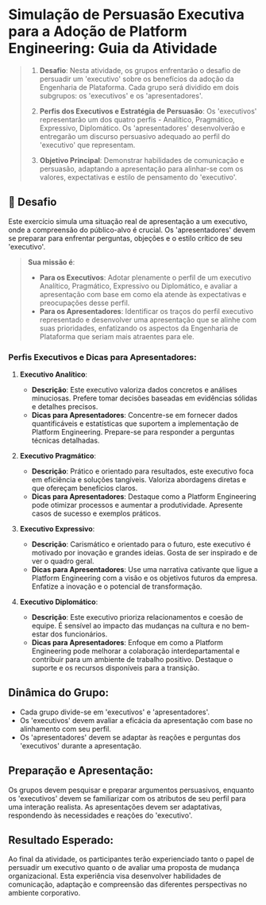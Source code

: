 # Simulação de Persuasão Executiva para a Adoção de Platform Engineering: Guia da Atividade

> 1. **Desafio**: Nesta atividade, os grupos enfrentarão o desafio de persuadir um 'executivo' sobre os benefícios da adoção da Engenharia de Plataforma. Cada grupo será dividido em dois subgrupos: os 'executivos' e os 'apresentadores'.
> 
> 2. **Perfis dos Executivos e Estratégia de Persuasão**: Os 'executivos' representarão um dos quatro perfis - Analítico, Pragmático, Expressivo, Diplomático. Os 'apresentadores' desenvolverão e entregarão um discurso persuasivo adequado ao perfil do 'executivo' que representam.
> 
> 3. **Objetivo Principal**: Demonstrar habilidades de comunicação e persuasão, adaptando a apresentação para alinhar-se com os valores, expectativas e estilo de pensamento do 'executivo'.

## 🚀 Desafio
Este exercício simula uma situação real de apresentação a um executivo, onde a compreensão do público-alvo é crucial. Os 'apresentadores' devem se preparar para enfrentar perguntas, objeções e o estilo crítico de seu 'executivo'.

> **Sua missão é**:
> - **Para os Executivos**: Adotar plenamente o perfil de um executivo Analítico, Pragmático, Expressivo ou Diplomático, e avaliar a apresentação com base em como ela atende às expectativas e preocupações desse perfil.
> - **Para os Apresentadores**: Identificar os traços do perfil executivo representado e desenvolver uma apresentação que se alinhe com suas prioridades, enfatizando os aspectos da Engenharia de Plataforma que seriam mais atraentes para ele.

### Perfis Executivos e Dicas para Apresentadores:

1. **Executivo Analítico**:
   - **Descrição**: Este executivo valoriza dados concretos e análises minuciosas. Prefere tomar decisões baseadas em evidências sólidas e detalhes precisos.
   - **Dicas para Apresentadores**: Concentre-se em fornecer dados quantificáveis e estatísticas que suportem a implementação de Platform Engineering. Prepare-se para responder a perguntas técnicas detalhadas.

2. **Executivo Pragmático**:
   - **Descrição**: Prático e orientado para resultados, este executivo foca em eficiência e soluções tangíveis. Valoriza abordagens diretas e que ofereçam benefícios claros.
   - **Dicas para Apresentadores**: Destaque como a Platform Engineering pode otimizar processos e aumentar a produtividade. Apresente casos de sucesso e exemplos práticos.

3. **Executivo Expressivo**:
   - **Descrição**: Carismático e orientado para o futuro, este executivo é motivado por inovação e grandes ideias. Gosta de ser inspirado e de ver o quadro geral.
   - **Dicas para Apresentadores**: Use uma narrativa cativante que ligue a Platform Engineering com a visão e os objetivos futuros da empresa. Enfatize a inovação e o potencial de transformação.

4. **Executivo Diplomático**:
   - **Descrição**: Este executivo prioriza relacionamentos e coesão de equipe. É sensível ao impacto das mudanças na cultura e no bem-estar dos funcionários.
   - **Dicas para Apresentadores**: Enfoque em como a Platform Engineering pode melhorar a colaboração interdepartamental e contribuir para um ambiente de trabalho positivo. Destaque o suporte e os recursos disponíveis para a transição.

## Dinâmica do Grupo:
- Cada grupo divide-se em 'executivos' e 'apresentadores'.
- Os 'executivos' devem avaliar a eficácia da apresentação com base no alinhamento com seu perfil.
- Os 'apresentadores' devem se adaptar às reações e perguntas dos 'executivos' durante a apresentação.

## Preparação e Apresentação:
Os grupos devem pesquisar e preparar argumentos persuasivos, enquanto os 'executivos' devem se familiarizar com os atributos de seu perfil para uma interação realista. As apresentações devem ser adaptativas, respondendo às necessidades e reações do 'executivo'.

## Resultado Esperado:
Ao final da atividade, os participantes terão experienciado tanto o papel de persuadir um executivo quanto o de avaliar uma proposta de mudança organizacional. Esta experiência visa desenvolver habilidades de comunicação, adaptação e compreensão das diferentes perspectivas no ambiente corporativo.